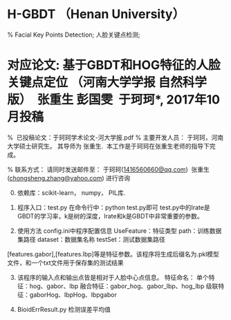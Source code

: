 # H-GBDT （Henan University）
%  Facial Key Points Detection; 人脸关键点检测; 

#  对应论文:  基于GBDT和HOG特征的人脸关键点定位 （河南大学学报 自然科学版）  张重生 彭国雯  于珂珂*, 2017年10月投稿
%  已投稿论文：于珂珂学术论文-河大学报.pdf
% 主要开发人员： 于珂珂，河南大学硕士研究生。 其导师为 张重生.  本工作是于珂珂在张重生老师的指导下完成。

% 联系方式： 请同时发送邮件至： 于珂珂(1416560660@qq.com)  张重生(chongsheng.zhang@yahoo.com) 进行咨询


0. 依赖库：scikit-learn， numpy， PIL库.

1. 程序入口：test.py
在命令行中：python test.py即可
test.py中的lrate是GBDT的学习率，k是树的深度，lrate和k是GBDT中非常重要的参数。



2. 使用方法
config.ini中程序配置信息
    UseFeature：特征类型
    path：训练数据集路径
    dataset：数据集名称
    testSet：测试数据集路径
    
[features.gabor],[features.lbp]等是特征参数。该程序将生成后缀名为.pkl模型文件，和一个txt文件用于保存集的测试结果


3. 该程序的输入点和输出点皆是相对于人脸中心点信息。
   特征命名：
   单个特征：hog、gabor、lbp
   融合特征：gabor_hog、gabor_lbp、hog_lbp
   级联特征：gaborHog、lbpHog、lbpgabor

4. BioidErrResult.py 检测误差平均值
